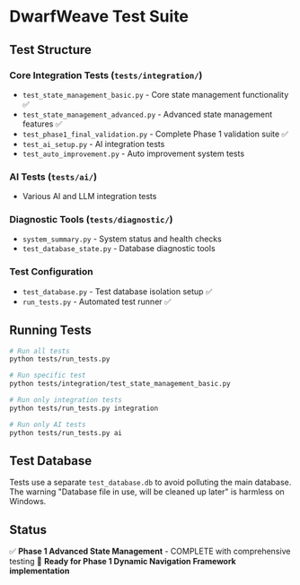 # DwarfWeave Test Suite

## Test Structure

### Core Integration Tests (`tests/integration/`)
- `test_state_management_basic.py` - Core state management functionality ✅
- `test_state_management_advanced.py` - Advanced state management features ✅
- `test_phase1_final_validation.py` - Complete Phase 1 validation suite ✅
- `test_ai_setup.py` - AI integration tests
- `test_auto_improvement.py` - Auto improvement system tests

### AI Tests (`tests/ai/`)
- Various AI and LLM integration tests

### Diagnostic Tools (`tests/diagnostic/`)
- `system_summary.py` - System status and health checks
- `test_database_state.py` - Database diagnostic tools

### Test Configuration
- `test_database.py` - Test database isolation setup ✅
- `run_tests.py` - Automated test runner ✅

## Running Tests

```bash
# Run all tests
python tests/run_tests.py

# Run specific test
python tests/integration/test_state_management_basic.py

# Run only integration tests
python tests/run_tests.py integration

# Run only AI tests  
python tests/run_tests.py ai
```

## Test Database

Tests use a separate `test_database.db` to avoid polluting the main database.
The warning "Database file in use, will be cleaned up later" is harmless on Windows.

## Status

✅ **Phase 1 Advanced State Management** - COMPLETE with comprehensive testing
🚀 **Ready for Phase 1 Dynamic Navigation Framework implementation**
